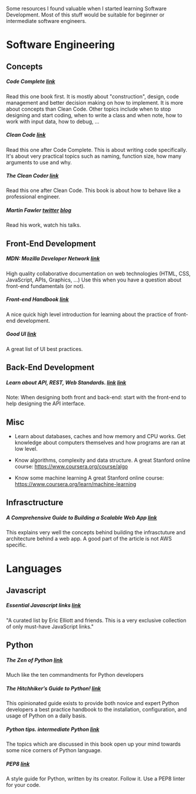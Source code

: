 Some resources I found valuable when I started learning Software Development.
Most of this stuff would be suitable for beginner or intermediate software engineers.


# Software Engineering


## Concepts


##### Code Complete [link](http://www.amazon.com/Code-Complete-Practical-Handbook-Construction/dp/0735619670)

Read this one book first.
It is mostly about "construction", design, code management and better decision making on how to implement. It is more about concepts than Clean Code. Other topics include when to stop designing and start coding, when to write a class and when note, how to work with input data, how to debug, ...


##### Clean Code [link](http://www.amazon.com/Clean-Code-Handbook-Software-Craftsmanship/dp/0132350882)

Read this one after Code Complete.
This is about writing code specifically. It's about very practical topics such as naming, function size, how many arguments to use and why.


##### The Clean Coder [link](http://www.amazon.com/The-Clean-Coder-Professional-Programmers/dp/0137081073)

Read this one after Clean Code.
This book is about how to behave like a professional engineer.

##### Martin Fawler [twitter](https://twitter.com/martinfowler) [blog](http://www.martinfowler.com/)

Read his work, watch his talks.

## Front-End Development


##### MDN: Mozilla Developer Network [link](https://developer.mozilla.org/en-US/docs/Web.)

High quality collaborative documentation on web technologies (HTML, CSS, JavaScript, APIs, Graphics, ...)
Use this when you have a question about front-end fundamentals (or not).


##### Front-end Handbook [link](https://www.gitbook.com/book/frontendmasters/front-end-handbook/details)

A nice quick high level introduction for learning about the practice of front-end development.


##### Good UI [link](http://www.goodui.org/)

A great list of UI best practices.


## Back-End Development


##### Learn about API, REST, Web Standards. [link](http://codeplanet.io/principles-good-restful-api-design/) [link](http://jsonapi.org/)

Note: When designing both front and back-end: start with the front-end to help designing the API interface.


## Misc
 - Learn about databases, caches and how memory and CPU works. Get knowledge about computers themselves and how programs are ran at low level.

 - Know algorithms, complexity and data structure.
A great Stanford online course: https://www.coursera.org/course/algo

 - Know some machine learning
A great Stanford online course: https://www.coursera.org/learn/machine-learning


## Infrasctructure


##### A Comprehensive Guide to Building a Scalable Web App [link](https://www.airpair.com/aws/posts/building-a-scalable-web-app-on-amazon-web-services-p1)

This explains very well the concepts behind building the infrasctuture and architecture behind a web app. A good part of the article is not AWS specific.


# Languages


## Javascript


##### Essential Javascript links [link](https://github.com/ericelliott/essential-javascript-links#essential-javascript-links)

"A curated list by Eric Elliott and friends. This is a very exclusive collection of only must-have JavaScript links."


## Python


##### The Zen of Python [link](https://www.python.org/dev/peps/pep-0020/)

Much like the ten commandments for Python developers


##### The Hitchhiker’s Guide to Python! [link](http://docs.python-guide.org/en/latest/)

This opinionated guide exists to provide both novice and expert Python developers a best practice handbook to the installation, configuration, and usage of Python on a daily basis.


##### Python tips. intermediate Python [link](http://book.pythontips.com/en/latest/)

The topics which are discussed in this book open up your mind towards some nice corners of Python language.


##### PEP8 [link](https://www.python.org/dev/peps/pep-0008/)

A style guide for Python, written by its creator. Follow it. Use a PEP8 linter for your code.

